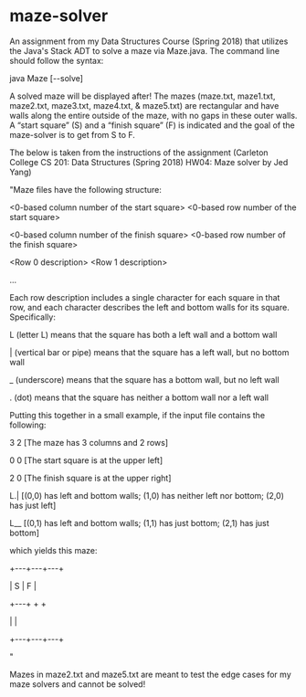 # maze-solver
An assignment from my Data Structures Course (Spring 2018) that utilizes the Java's Stack ADT to solve a maze via Maze.java. The command line should follow the syntax: 

java Maze <mazeFile> [--solve]
 
A solved maze will be displayed after! The mazes (maze.txt, maze1.txt, maze2.txt, maze3.txt, maze4.txt, & maze5.txt) are rectangular and have walls along the entire outside of the maze, with no gaps in these outer walls. A “start square” (S) and a “finish square” (F) is indicated and the goal of the maze-solver is to get from S to F.

The below is taken from the instructions of the assignment (Carleton College CS 201: Data Structures (Spring 2018)
HW04: Maze solver by Jed Yang)

"Maze files have the following structure:

<Number of columns> <Number of rows>
 
<0-based column number of the start square> <0-based row number of the start square> 

<0-based column number of the finish square> <0-based row number of the finish square> 

<Row 0 description>
<Row 1 description>

...

Each row description includes a single character for each square in that row, and each character describes the left and bottom walls for its square. Specifically:

L (letter L) means that the square has both a left wall and a bottom wall

| (vertical bar or pipe) means that the square has a left wall, but no bottom wall

_ (underscore) means that the square has a bottom wall, but no left wall

. (dot) means that the square has neither a bottom wall nor a left wall

Putting this together in a small example, if the input file contains the following:


3 2     [The maze has 3 columns and 2 rows]

0 0     [The start square is at the upper left]

2 0     [The finish square is at the upper right]

L.|     [(0,0) has left and bottom walls; (1,0) has neither left nor bottom; (2,0) has just left]

L__     [(0,1) has left and bottom walls; (1,1) has just bottom; (2,1) has just bottom]

which yields this maze:

+---+---+---+

| S     | F |

+---+   +   +

|           |

+---+---+---+

"

Mazes in maze2.txt and maze5.txt are meant to test the edge cases for my maze solvers and cannot be solved! 
